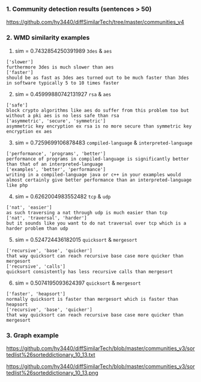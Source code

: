 ### 1. Community detection results (sentences > 50)

https://github.com/hy3440/diffSimilarTech/tree/master/communities_v4

### 2. WMD similarity examples

1. sim = 0.7432854250391989  `3des` & `aes` 

```
['slower']
furthermore 3des is much slower than aes
['faster']
should be as fast as 3des aes turned out to be much faster than 3des in software typically 5 to 10 times faster
```

2. sim = 0.45999880742131927 `rsa` & `aes`

```
['safe']
block crypto algorithms like aes do suffer from this problem too but without a pki aes is no less safe than rsa
['asymmetric', 'secure', 'symmetric']
asymmetric key encryption ex rsa is no more secure than symmetric key encryption ex aes
```

3. sim = 0.7259699106878483 `compiled-language` & `interpreted-language`

```
['performance', 'programs', 'better']
performance of programs in compiled-language is significantly better than that of an interpreted-language
['examples', 'better', 'performance']
writing in a compiled-language java or c++ in your examples would almost certainly give better performance than an interpreted-language like php
```

4. sim = 0.6262004983552482 `tcp` & `udp`

```
['nat', 'easier']
as such traversing a nat through udp is much easier than tcp
['nat', 'traversal', 'harder']
but it sounds like you want to do nat traversal over tcp which is a harder problem than udp
```

5. sim = 0.524724436182015 `quicksort` & `mergesort`

```
['recursive', 'base', 'quicker']
that way quicksort can reach recursive base case more quicker than mergesort
['recursive', 'calls']
quicksort consistently has less recursive calls than mergesort
```

6. sim = 0.5074195093624397 `quicksort` & `mergesort`

```
['faster', 'heapsort']
normally quicksort is faster than mergesort which is faster than heapsort
['recursive', 'base', 'quicker']
that way quicksort can reach recursive base case more quicker than mergesort
```

### 3. Graph example 

https://github.com/hy3440/diffSimilarTech/blob/master/communities_v3/sortedlist%26sorteddictionary_10_13.txt

https://github.com/hy3440/diffSimilarTech/blob/master/communities_v3/sortedlist%26sorteddictionary_10_13.png
